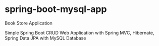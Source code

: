 # spring-boot-mysql-app
Book Store Application

Simple Spring Boot CRUD Web Application with Spring MVC, Hibernate, Spring Data JPA with MySQL Database
